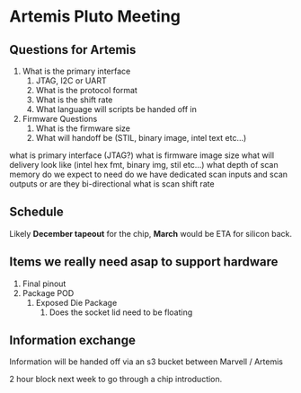 # Artemis Pluto Meeting

## Questions for Artemis

1. What is the primary interface
   1. JTAG, I2C or UART
   2. What is the protocol format
   3. What is the shift rate
   4. What language will scripts be handed off in
2. Firmware Questions
   1. What is the firmware size
   2. What will handoff be (STIL, binary image, intel text etc...)

what is primary interface (JTAG?)
    what is firmware image size
    what will delivery look like (intel hex fmt, binary img, stil etc...)
what depth of scan memory do we expect to need
    do we have dedicated scan inputs and scan outputs or are they bi-directional
what is scan shift rate


## Schedule

Likely **December tapeout** for the chip, **March** would be ETA for silicon back.

## Items we really need asap to support hardware

1. Final pinout
2. Package POD
   1. Exposed Die Package
      1. Does the socket lid need to be floating


## Information exchange

Information will be handed off via an s3 bucket between Marvell / Artemis

2 hour block next week to go through a chip introduction. 
